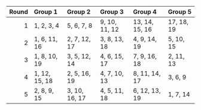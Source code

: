 |   Round | Group 1       | Group 2       | Group 3       | Group 4        | Group 5    |
|--------:|:--------------|:--------------|:--------------|:---------------|:-----------|
|       1 | 1, 2, 3, 4    | 5, 6, 7, 8    | 9, 10, 11, 12 | 13, 14, 15, 16 | 17, 18, 19 |
|       2 | 1, 6, 11, 16  | 2, 7, 12, 17  | 3, 8, 13, 18  | 4, 9, 14, 19   | 5, 10, 15  |
|       3 | 1, 8, 10, 19  | 3, 5, 12, 14  | 4, 6, 15, 17  | 7, 9, 16, 18   | 2, 11, 13  |
|       4 | 1, 12, 15, 18 | 2, 5, 16, 19  | 4, 7, 10, 13  | 8, 11, 14, 17  | 3, 6, 9    |
|       5 | 2, 8, 9, 15   | 3, 10, 16, 17 | 4, 5, 11, 18  | 6, 12, 13, 19  | 1, 7, 14   |